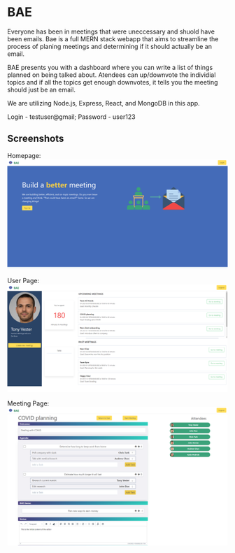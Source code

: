 # BAE

Everyone has been in meetings that were uneccessary and shuold have been emails. Bae is a full MERN stack webapp that aims to streamline the process of planing meetings and determining if it should actually be an email.

BAE presents you with a dashboard where you can write a list of things planned on being talked about.  Atendees can up/downvote the individial topics and if all the topics get enough downvotes, it tells you the meeting should just be an email.

We are utilizing Node.js, Express, React, and MongoDB in this app.

Login - testuser@gmail; Password - user123

## Screenshots
Homepage:
![Homepage](https://github.com/TonyV1487/BAE/blob/master/client/src/assets/img/Homepage.png)

User Page:
![User page](https://github.com/TonyV1487/BAE/blob/master/client/src/assets/img/UserPage.png)

Meeting Page:
![Meeting page](https://github.com/TonyV1487/BAE/blob/master/client/src/assets/img/MeetingPage.png)
